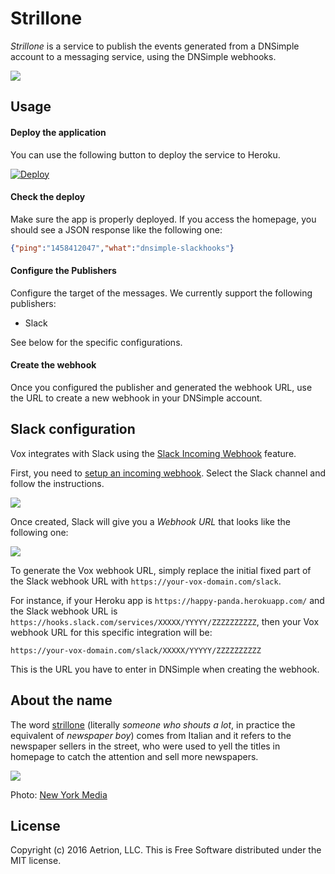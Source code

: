 # Strillone

_Strillone_ is a service to publish the events generated from a DNSimple account to a messaging service, using the DNSimple webhooks.

![](http://cl.ly/1N3G0L3o1C1H/slack-integrations-dnsimple.png)


## Usage

#### Deploy the application

You can use the following button to deploy the service to Heroku.

[![Deploy](https://www.herokucdn.com/deploy/button.svg)](https://heroku.com/deploy?template=https://github.com/aetrion/dnsimple-vox)

#### Check the deploy

Make sure the app is properly deployed. If you access the homepage, you should see a JSON response like the following one:

```json
{"ping":"1458412047","what":"dnsimple-slackhooks"}
```

#### Configure the Publishers

Configure the target of the messages. We currently support the following publishers:

- Slack

See below for the specific configurations.

#### Create the webhook

Once you configured the publisher and generated the webhook URL, use the URL to create a new webhook in your DNSimple account.


## Slack configuration

Vox integrates with Slack using the [Slack Incoming Webhook](https://api.slack.com/incoming-webhooks) feature.

First, you need to [setup an incoming webhook](https://my.slack.com/services/new/incoming-webhook/). Select the Slack channel and follow the instructions.

![](http://cl.ly/161a1V3m1n3b/Screen%20Shot%202016-03-19%20at%2019.39.18.png)

Once created, Slack will give you a _Webhook URL_ that looks like the following one:

![](http://cl.ly/1X0a0G2p1H2u/Screen%20Shot%202016-03-19%20at%2019.41.04.png)

To generate the Vox webhook URL, simply replace the initial fixed part of the Slack webhook URL with `https://your-vox-domain.com/slack`.

For instance, if your Heroku app is `https://happy-panda.herokuapp.com/` and the Slack webhook URL is `https://hooks.slack.com/services/XXXXX/YYYYY/ZZZZZZZZZZ`, then your Vox webhook URL for this specific integration will be:

```
https://your-vox-domain.com/slack/XXXXX/YYYYY/ZZZZZZZZZZ
```

This is the URL you have to enter in DNSimple when creating the webhook.


## About the name

The word [strillone](https://en.wiktionary.org/wiki/strillone) (literally _someone who shouts a lot_, in practice the equivalent of _newspaper boy_) comes from Italian and it refers to the newspaper sellers in the street, who were used to yell the titles in homepage to catch the attention and sell more newspapers.

![](http://cl.ly/0S2s3o2L1Z0p/strillone.jpg)

Photo: [New York Media](http://nymag.com/daily/intelligencer/2013/06/fed-is-having-a-1936-moment.html)


## License

Copyright (c) 2016 Aetrion, LLC. This is Free Software distributed under the MIT license.
